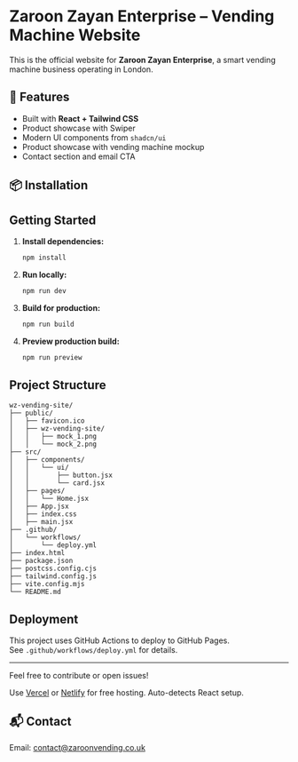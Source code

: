 # Zaroon Zayan Enterprise – Vending Machine Website

This is the official website for **Zaroon Zayan Enterprise**, a smart vending machine business operating in London.

## 🚀 Features

- Built with **React + Tailwind CSS**
- Product showcase with Swiper
- Modern UI components from `shadcn/ui`
- Product showcase with vending machine mockup
- Contact section and email CTA

## 📦 Installation

## Getting Started

1. **Install dependencies:**
   ```bash
   npm install
   ```

2. **Run locally:**
   ```bash
   npm run dev
   ```

3. **Build for production:**
   ```bash
   npm run build
   ```

4. **Preview production build:**
   ```bash
   npm run preview
   ```

## Project Structure

```
wz-vending-site/
├── public/
│   ├── favicon.ico
│   ├── wz-vending-site/
│   │   ├── mock_1.png
│   │   └── mock_2.png
├── src/
│   ├── components/
│   │   └── ui/
│   │       ├── button.jsx
│   │       └── card.jsx
│   ├── pages/
│   │   └── Home.jsx
│   ├── App.jsx
│   ├── index.css
│   ├── main.jsx
├── .github/
│   └── workflows/
│       └── deploy.yml
├── index.html
├── package.json
├── postcss.config.cjs
├── tailwind.config.js
├── vite.config.mjs
└── README.md
```

## Deployment

This project uses GitHub Actions to deploy to GitHub Pages.  
See `.github/workflows/deploy.yml` for details.

---

Feel free to contribute or open issues!

Use [Vercel](https://vercel.com) or [Netlify](https://netlify.com) for free hosting. Auto-detects React setup.


## 📬 Contact

Email: contact@zaroonvending.co.uk
